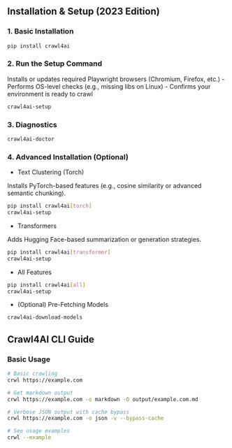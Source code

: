 ## Installation & Setup (2023 Edition)

### 1. Basic Installation

```bash
pip install crawl4ai
```

### 2. Run the Setup Command

Installs or updates required Playwright browsers (Chromium, Firefox, etc.) - Performs OS-level checks (e.g., missing libs on Linux) - Confirms your environment is ready to crawl

```bash
crawl4ai-setup

```

### 3. Diagnostics

```bash
crawl4ai-doctor

```

### 4. Advanced Installation (Optional)

- Text Clustering (Torch)

Installs PyTorch-based features (e.g., cosine similarity or advanced semantic chunking).


```bash
pip install crawl4ai[torch]
crawl4ai-setup

```

- Transformers

Adds Hugging Face-based summarization or generation strategies.

```bash
pip install crawl4ai[transformer]
crawl4ai-setup

```

- All Features

```bash
pip install crawl4ai[all]
crawl4ai-setup
```

- (Optional) Pre-Fetching Models

```bash
crawl4ai-download-models

```

## Crawl4AI CLI Guide

### Basic Usage

```bash
# Basic crawling
crwl https://example.com

# Get markdown output
crwl https://example.com -o markdown -O output/example.com.md

# Verbose JSON output with cache bypass
crwl https://example.com -o json -v --bypass-cache

# See usage examples
crwl --example
```